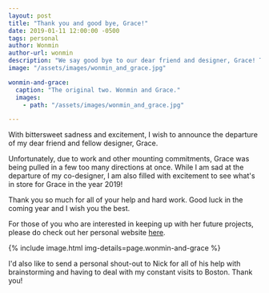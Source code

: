 ```yaml
---
layout: post
title: "Thank you and good bye, Grace!"
date: 2019-01-11 12:00:00 -0500
tags: personal
author: Wonmin
author-url: wonmin
description: "We say good bye to our dear friend and designer, Grace! Thank you for all of your help and hard work."
image: "/assets/images/wonmin_and_grace.jpg"

wonmin-and-grace:
  caption: "The original two. Wonmin and Grace."
  images:
    - path: "/assets/images/wonmin_and_grace.jpg"

---
```


With bittersweet sadness and excitement, I wish to announce the departure of my dear friend and fellow designer, Grace.

Unfortunately, due to work and other mounting commitments, Grace was being pulled in a few too many directions at once. While I am sad at the departure of my co-designer, I am also filled with excitement to see what's in store for Grace in the year 2019!

Thank you so much for all of your help and hard work. Good luck in the coming year and I wish you the best.

For those of you who are interested in keeping up with her future projects, please do check out her personal website [here](https://www.midorikoa.com/).

{% include image.html img-details=page.wonmin-and-grace %}

I'd also like to send a personal shout-out to Nick for all of his help with brainstorming and having to deal with my constant visits to Boston. Thank you!
